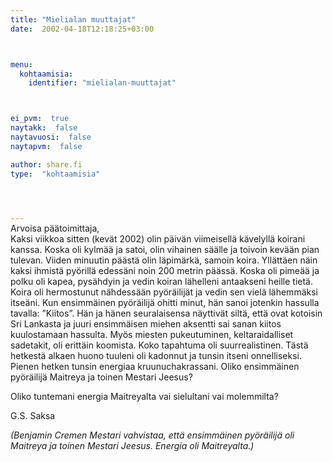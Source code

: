 ```yaml
---
title: "Mielialan muuttajat"
date:  2002-04-18T12:18:25+03:00



menu:
  kohtaamisia:
    identifier: "mielialan-muuttajat"



ei_pvm:  true
naytakk:  false
naytavuosi:  false
naytapvm:  false

author: share.fi
type:  "kohtaamisia"



 
---
```

<p style="margin-top:-15px;">Arvoisa päätoimittaja,<br>
Kaksi viikkoa sitten (kevät 2002) olin päivän viimeisellä kävelyllä koirani kanssa. Koska oli kylmää ja satoi, olin vihainen säälle ja toivoin kevään pian tulevan. Viiden minuutin päästä olin läpimärkä, samoin koira. Yllättäen näin kaksi ihmistä pyörillä edessäni noin 200 metrin päässä. Koska oli pimeää ja polku oli kapea, pysähdyin ja vedin koiran lähelleni antaakseni heille tietä. Koira oli hermostunut nähdessään pyöräilijät ja vedin sen vielä lähemmäksi itseäni. Kun ensimmäinen pyöräilijä ohitti minut, hän sanoi jotenkin hassulla tavalla: ”Kiitos”. Hän ja hänen seuralaisensa näyttivät siltä, että ovat kotoisin Sri Lankasta ja juuri ensimmäisen miehen aksentti sai sanan kiitos kuulostamaan hassulta. Myös miesten pukeutuminen, keltaraidalliset sadetakit, oli erittäin koomista. Koko tapahtuma oli suurrealistinen. Tästä hetkestä alkaen huono tuuleni oli kadonnut ja tunsin itseni onnelliseksi. Pienen hetken tunsin energiaa kruunuchakrassani. Oliko ensimmäinen pyöräilijä Maitreya ja toinen Mestari Jeesus?</p>
<p>Oliko tuntemani energia Maitreyalta vai sielultani vai molemmilta?</p>
<p>G.S. Saksa</p>
<p><em>(Benjamin Cremen Mestari vahvistaa, että ensimmäinen pyöräilijä oli Maitreya ja toinen Mestari Jeesus. Energia oli Maitreyalta.)</em>